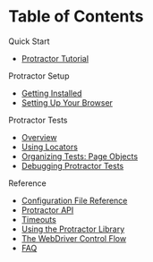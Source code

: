 Table of Contents
=================

Quick Start
 - [Protractor Tutorial](/docs/tutorial.md)

Protractor Setup
 - [Getting Installed](/docs/install.md)
 - [Setting Up Your Browser](/docs/browser-setup.md)

Protractor Tests
 - [Overview](/docs/overview.md)
 - [Using Locators](/docs/locators.md)
 - [Organizing Tests: Page Objects](/docs/page-objects.md)
 - [Debugging Protractor Tests](/docs/debugging.md)

Reference
 - [Configuration File Reference](/docs/referenceConf.js)
 - [Protractor API](/docs/api.md)
 - [Timeouts](/docs/timeouts.md)
 - [Using the Protractor Library](/docs/library-only.md)
 - [The WebDriver Control Flow](/docs/control-flow.md)
 - [FAQ](/docs/faq.md)
